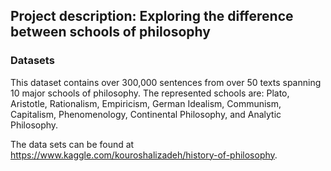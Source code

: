 ## Project description: Exploring the difference between schools of philosophy

### Datasets

This dataset contains over 300,000 sentences from over 50 texts spanning 10 major schools of philosophy. The represented schools are: Plato, Aristotle, Rationalism, Empiricism, German Idealism, Communism, Capitalism, Phenomenology, Continental Philosophy, and Analytic Philosophy.

The data sets can be found at https://www.kaggle.com/kouroshalizadeh/history-of-philosophy.

###  

